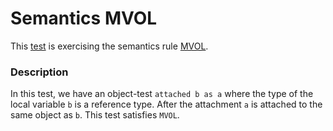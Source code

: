 # Semantics MVOL

This [test](.) is exercising the semantics rule [MVOL](../Readme.md).

### Description

In this test, we have an object-test `attached b as a` where the type of the local variable `b` is a reference type. After the attachment `a` is attached to the same object as `b`. This test satisfies `MVOL`.

